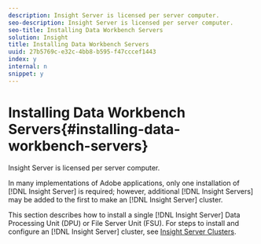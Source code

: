```yaml
---
description: Insight Server is licensed per server computer.
seo-description: Insight Server is licensed per server computer.
seo-title: Installing Data Workbench Servers
solution: Insight
title: Installing Data Workbench Servers
uuid: 27b5769c-e32c-4bb8-b595-f47cccef1443
index: y
internal: n
snippet: y
---
```


# Installing Data Workbench Servers{#installing-data-workbench-servers}

Insight Server is licensed per server computer.

 In many implementations of Adobe applications, only one installation of [!DNL Insight Server] is required; however, additional [!DNL Insight Servers] may be added to the first to make an [!DNL Insight Server] cluster.

This section describes how to install a single [!DNL Insight Server] Data Processing Unit (DPU) or File Server Unit (FSU). For steps to install and configure an [!DNL Insight Server] cluster, see [Insight Server Clusters](../../../home/c-inst-svr/c-install-ins-svr/c-ins-svr-clstrs/c-ins-svr-clstrs.md#concept-7990434e7d8f42bab089d3024b96586b). 
